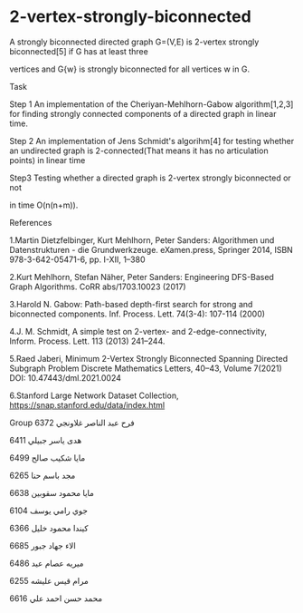 # 2-vertex-strongly-biconnected
A strongly biconnected directed graph G=(V,E) is 2-vertex strongly biconnected[5] if G has at least three

vertices and G\{w} is strongly biconnected for all vertices w in G.  



Task

Step 1 An implementation of the Cheriyan-Mehlhorn-Gabow algorithm[1,2,3] for finding strongly connected components of a directed graph in linear time.

Step 2 An implementation of Jens Schmidt's algorihm[4] for testing whether an undirected graph is 2-connected(That means it has no articulation points) in linear time

Step3 Testing whether a directed graph is 2-vertex strongly biconnected or not

in time O(n(n+m)).



References

1.Martin Dietzfelbinger, Kurt Mehlhorn, Peter Sanders: Algorithmen und Datenstrukturen - die Grundwerkzeuge. eXamen.press, Springer 2014, ISBN 978-3-642-05471-6, pp. I-XII, 1–380

2.Kurt Mehlhorn, Stefan Näher, Peter Sanders: Engineering DFS-Based Graph Algorithms. CoRR abs/1703.10023 (2017)

3.Harold N. Gabow: Path-based depth-first search for strong and biconnected components. Inf. Process. Lett. 74(3-4): 107-114 (2000)

4.J. M. Schmidt, A simple test on 2-vertex- and 2-edge-connectivity, Inform. Process. Lett. 113 (2013) 241–244.

5.Raed Jaberi, Minimum 2-Vertex Strongly Biconnected Spanning Directed Subgraph Problem Discrete Mathematics Letters, 40–43, Volume 7(2021) DOI: 10.47443/dml.2021.0024

6.Stanford Large Network Dataset Collection, https://snap.stanford.edu/data/index.html




Group
فرح عبد الناصر غلاونجي 6372

هدى ياسر جبيلي 6411

مايا شكيب صالح 6499

 مجد باسم حنا 6265
 
 مايا محمود سقوبين 6638
 
 جوي رامي يوسف 6104
 
 كيندا محمود خليل 6366
 
 
 الاء جهاد جبور 6685
 
 ميريه عصام عيد 6486
 
 مرام قيس عليشه 6255
 
 محمد حسن احمد علي 6616
